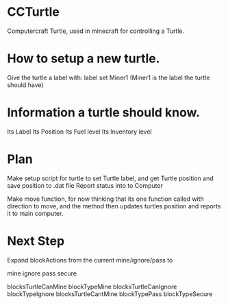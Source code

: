 # CCTurtle
Computercraft Turtle, used in minecraft for controlling a Turtle.

# How to setup a new turtle.
Give the turtle a label with:
label set Miner1    (Miner1 is the label the turtle should have)

# Information a turtle should know.
Its Label
Its Position
Its Fuel level
Its Inventory level

# Plan
Make setup script for turtle to set Turtle label, and get Turtle position and save position to .dat file
Report status into to Computer

Make move function, for now thinking that its one function called with direction to move, and the method then updates turtles position and reports it to main computer.

# Next Step
Expand blockActions from the current mine/ignore/pass to 

mine
ignore
pass
secure

blocksTurtleCanMine         blockTypeMine
blocksTurtleCanIgnore       blockTypeIgnore
blocksTurtleCantMine        blockTypePass
                            blockTypeSecure